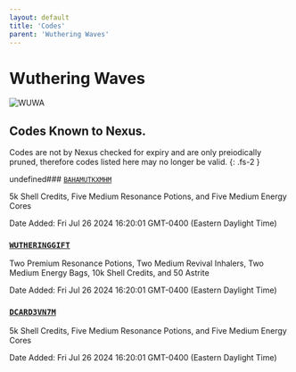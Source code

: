 ```yaml
---
layout: default
title: 'Codes'
parent: 'Wuthering Waves'
---
```


# Wuthering Waves

![WUWA](https://cdn.discordapp.com/emojis/1266477000583811232.png)

## Codes Known to Nexus.

Codes are not by Nexus checked for expiry and are only preiodically pruned, therefore codes listed here may no longer be valid.
{: .fs-2 }

undefined### [`BAHAMUTKXMHM`](https://clipboard.nexus-codes.app/?copy=BAHAMUTKXMHM)

5k Shell Credits, Five Medium Resonance Potions, and Five Medium Energy Cores

Date Added: Fri Jul 26 2024 16:20:01 GMT-0400 (Eastern Daylight Time)

### [`WUTHERINGGIFT`](https://clipboard.nexus-codes.app/?copy=WUTHERINGGIFT)

Two Premium Resonance Potions, Two Medium Revival Inhalers, Two Medium Energy Bags, 10k Shell Credits, and 50 Astrite

Date Added: Fri Jul 26 2024 16:20:01 GMT-0400 (Eastern Daylight Time)

### [`DCARD3VN7M`](https://clipboard.nexus-codes.app/?copy=DCARD3VN7M)

5k Shell Credits, Five Medium Resonance Potions, and Five Medium Energy Cores

Date Added: Fri Jul 26 2024 16:20:01 GMT-0400 (Eastern Daylight Time)